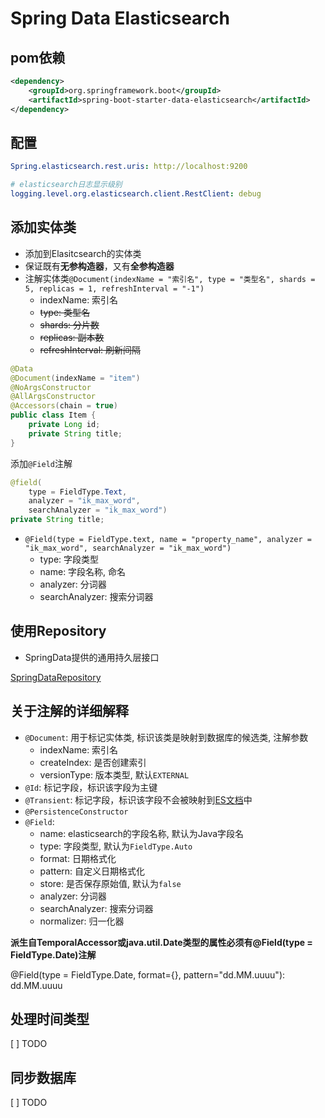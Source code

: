 # Spring Data Elasticsearch

## pom依赖

```xml
<dependency>
    <groupId>org.springframework.boot</groupId>
    <artifactId>spring-boot-starter-data-elasticsearch</artifactId>
</dependency>
```

## 配置

```yml
Spring.elasticsearch.rest.uris: http://localhost:9200

# elasticsearch日志显示级别
logging.level.org.elasticsearch.client.RestClient: debug
```

## 添加实体类

- 添加到Elasitcsearch的实体类
- 保证既有**无参构造器**，又有**全参构造器**
- 注解实体类`@Document(indexName = "索引名", type = "类型名", shards = 5, replicas = 1, refreshInterval = "-1")`
    - indexName: 索引名
    - ~~type: 类型名~~
    - ~~shards: 分片数~~
    - ~~replicas: 副本数~~
    - ~~refreshInterval: 刷新间隔~~

```java
@Data
@Document(indexName = "item")
@NoArgsConstructor
@AllArgsConstructor
@Accessors(chain = true)
public class Item {
    private Long id;
    private String title;
}
```

添加`@Field`注解

```java
@field(
    type = FieldType.Text,
    analyzer = "ik_max_word",
    searchAnalyzer = "ik_max_word")
private String title;
```

- `@Field(type = FieldType.text, name = "property_name", analyzer = "ik_max_word", searchAnalyzer = "ik_max_word")`
  - type: 字段类型
  - name: 字段名称, 命名
  - analyzer: 分词器
  - searchAnalyzer: 搜索分词器

## 使用Repository

- SpringData提供的通用持久层接口

[SpringDataRepository](SpringData_Elasticsearch_Repository.md)

## 关于注解的详细解释

- `@Document`: 用于标记实体类, 标识该类是映射到数据库的候选类, 注解参数
  - indexName: 索引名
  - createIndex: 是否创建索引
  - versionType: 版本类型, 默认`EXTERNAL`
- `@Id`: 标记字段，标识该字段为主键
- `@Transient`: 标记字段，标识该字段不会被映射到[ES文档](Elasticsearch_Terms.md#document(文档))中
- `@PersistenceConstructor`
- `@Field`:
  - name: elasticsearch的字段名称, 默认为Java字段名
  - type: 字段类型, 默认为`FieldType.Auto`
  - format: 日期格式化
  - pattern: 自定义日期格式化
  - store: 是否保存原始值, 默认为`false`
  - analyzer: 分词器
  - searchAnalyzer: 搜索分词器
  - normalizer: 归一化器

**派生自TemporalAccessor或java.util.Date类型的属性必须有@Field(type = FieldType.Date)注解**

@Field(type = FieldType.Date, format={}, pattern="dd.MM.uuuu"): dd.MM.uuuu

## 处理时间类型

[ ] TODO

## 同步数据库

[ ] TODO
